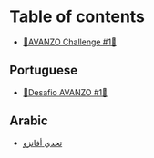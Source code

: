 # Table of contents

* [🔹AVANZO Challenge #1🔹](README.md)

## Portuguese

* [🔹Desafio AVANZO #1🔹](portuguese/desafio-avanzo-1.md)

## Arabic&#x20;

* [تحدي أفانزو](arabic/thdy-afanzw.md)
